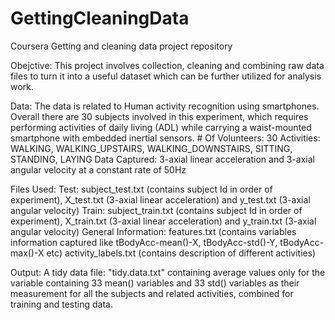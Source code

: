 GettingCleaningData
===================

Coursera Getting and cleaning data project repository

Obejctive: 
  This project involves collection, cleaning and combining raw data files to turn it into a useful dataset which can be further utilized for analysis work.

Data: 
  The data is related to Human activity recognition using smartphones. Overall there are 30 subjects involved in this experiment, which requires performing activities of daily living (ADL) while carrying a waist-mounted smartphone with embedded inertial sensors.
    # Of Volunteers: 30
    Activities: WALKING, WALKING_UPSTAIRS, WALKING_DOWNSTAIRS, SITTING, STANDING, LAYING
    Data Captured: 3-axial linear acceleration and 3-axial angular velocity at a constant rate of 50Hz

Files Used:
  Test:
    subject_test.txt (contains subject Id in order of experiment), X_test.txt (3-axial linear acceleration) and y_test.txt (3-axial angular velocity)
  Train:
    subject_train.txt (contains subject Id in order of experiment), X_train.txt (3-axial linear acceleration) and y_train.txt (3-axial angular velocity)
  General Information:
    features.txt (contains variables information captured like tBodyAcc-mean()-X, tBodyAcc-std()-Y, tBodyAcc-max()-X etc)
    activity_labels.txt (contains description of different activities)


Output: A tidy data file: "tidy.data.txt" containing average values only for the variable containing 33 mean() variables and 33 std() variables as their measurement for all the subjects and related activities, combined for training and testing data.
    
